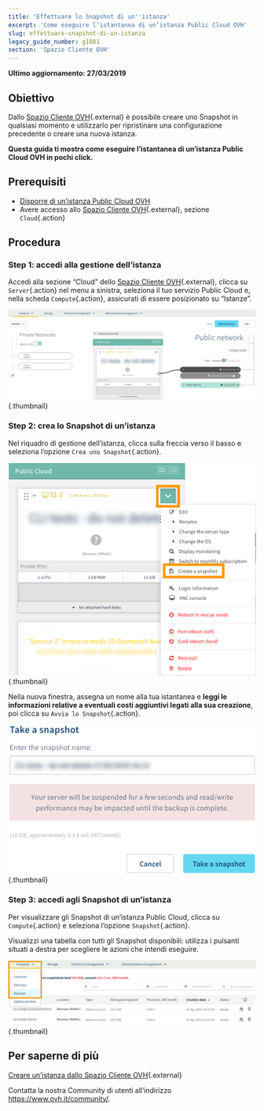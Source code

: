 ```yaml
---
title: 'Effettuare lo Snapshot di un''istanza'
excerpt: 'Come eseguire l’istantanea di un’istanza Public Cloud OVH'
slug: effettuare-snapshot-di-un-istanza
legacy_guide_number: g1881
section: 'Spazio Cliente OVH'
---
```


**Ultimo aggiornamento: 27/03/2019**

## Obiettivo

Dallo [Spazio Cliente OVH](https://www.ovh.com/auth/?action=gotomanager){.external} è possibile creare uno Snapshot in qualsiasi momento e utilizzarlo per ripristinare una configurazione precedente o creare una nuova istanza.

**Questa guida ti mostra come eseguire l’istantanea di un’istanza Public Cloud OVH in pochi click.**

## Prerequisiti

- [Disporre di un’istanza Public Cloud OVH](https://docs.ovh.com/it/public-cloud/crea_unistanza_dallo_spazio_cliente_ovh/)
- Avere accesso allo [Spazio Cliente OVH](https://www.ovh.com/auth/?action=gotomanager){.external}, sezione `Cloud`{.action}

## Procedura

### Step 1: accedi alla gestione dell’istanza

Accedi alla sezione “Cloud” dello [Spazio Cliente OVH](https://www.ovh.com/auth/?action=gotomanager){.external}, clicca su `Server`{.action} nel menu a sinistra, seleziona il tuo servizio Public Cloud e, nella scheda `Compute`{.action}, assicurati di essere posizionato su “Istanze”.

![public-cloud](images/2803-2.png){.thumbnail}

### Step 2: crea lo Snapshot di un’istanza

Nel riquadro di gestione dell’istanza, clicca sulla freccia verso il basso e seleziona l’opzione `Crea uno Snapshot`{.action}.

![public-cloud](images/2803-3.png){.thumbnail}

Nella nuova finestra, assegna un nome alla tua istantanea e  **leggi le informazioni relative a eventuali costi aggiuntivi legati alla sua creazione**, poi clicca su `Avvia lo Snapshot`{.action}.

![public-cloud](images/2805-2.png){.thumbnail}

### Step 3: accedi agli Snapshot di un’istanza

Per visualizzare gli Snapshot di un’istanza Public Cloud, clicca su `Compute`{.action} e seleziona l’opzione `Snapshot`{.action}.

Visualizzi una tabella con tutti gli Snapshot disponibili: utilizza i pulsanti situati a destra per scegliere le azioni che intendi eseguire.

![public-cloud](images/2807-2.png){.thumbnail}

## Per saperne di più

[Creare un’istanza dallo Spazio Cliente OVH](https://docs.ovh.com/it/public-cloud/crea_unistanza_dallo_spazio_cliente_ovh/){.external}

Contatta la nostra Community di utenti all’indirizzo <https://www.ovh.it/community/>.